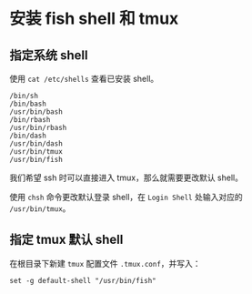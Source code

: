 # 安装 fish shell 和 tmux

## 指定系统 shell

使用 `cat /etc/shells` 查看已安装 shell。

```shell
/bin/sh
/bin/bash
/usr/bin/bash
/bin/rbash
/usr/bin/rbash
/bin/dash
/usr/bin/dash
/usr/bin/tmux
/usr/bin/fish
```

我们希望 ssh 时可以直接进入 tmux，那么就需要更改默认 shell。

使用 `chsh` 命令更改默认登录 shell，在 `Login Shell` 处输入对应的 `/usr/bin/tmux`。

## 指定 tmux 默认 shell

在根目录下新建 `tmux` 配置文件 `.tmux.conf`，并写入：

```txt
set -g default-shell "/usr/bin/fish"
```
